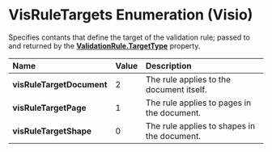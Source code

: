 
# VisRuleTargets Enumeration (Visio)

Specifies contants that define the target of the validation rule; passed to and returned by the  **[ValidationRule.TargetType](818e47b6-7832-e9a3-9e29-34bd50d466b4.md)** property.



|**Name**|**Value**|**Description**|
|:-----|:-----|:-----|
| **visRuleTargetDocument**|2|The rule applies to the document itself.|
| **visRuleTargetPage**|1|The rule applies to pages in the document.|
| **visRuleTargetShape**|0|The rule applies to shapes in the document.|
